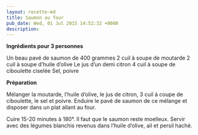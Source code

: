 ```yaml
---
layout: recette-md
title: Saumon au four
pub_date: Wed, 01 Jul 2015 14:52:32 +0000
description: 
---
```

<strong>Ingrédients pour 3 personnes</strong>

Un beau pavé de saumon de 400 grammes
2 cuil à soupe de moutarde
2 cuil à soupe d’huile d’olive
Le jus d’un demi citron
4 cuil à soupe de ciboulette ciselée
Sel, poivre

<strong>Préparation</strong>

Mélanger la moutarde, l’huile d’olive, le jus de citron, 3 cuil à coupe de ciboulette, le sel et poivre. Enduire le pavé de saumon de ce mélange et disposer dans un plat allant au four.

Cuire 15-20 minutes à 180°. Il faut que le saumon reste moelleux. Servir avec des légumes blanchis revenus dans l’huile d’olive, ail et persil haché.
